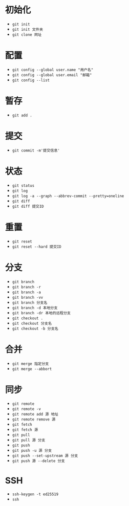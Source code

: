 # 初始化
- `git init`
- `git init 文件夹`
- `git clone 网址`
# 配置
- `git config --global user.name "用户名"`
- `git config --global user.email "邮箱"`
- `git config --list`
# 暂存
- `git add .`
# 提交
- `git commit -m'提交信息'`
# 状态
- `git status`
- `git log`
- `git log -a --graph --abbrev-commit --pretty=oneline`
- `git diff`
- `git diff 提交ID`
# 重置
- `git reset`
- `git reset --hard 提交ID`
# 分支
- `git branch`
- `git branch -r`
- `git branch -a`
- `git branch -vv`
- `git branch 分支名`
- `git branch -d 本地分支`
- `git branch -dr 本地的远程分支`
- `git checkout .`
- `git checkout 分支名`
- `git checkout -b 分支名`
# 合并
- `git merge 指定分支`
- `git merge --abbort`
# 同步
- `git remote`
- `git remote -v`
- `git remote add 源 地址`
- `git remote remove 源`
- `git fetch`
- `git fetch 源`
- `git pull`
- `git pull 源 分支`
- `git push`
- `git push -u 源 分支`
- `git push --set-upstream 源 分支`
- `git push 源 --delete 分支`
# SSH
- `ssh-keygen -t ed25519`
- `ssh`